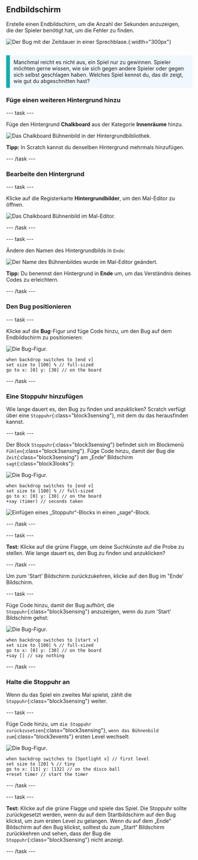 ## Endbildschirm

<div style="display: flex; flex-wrap: wrap">
<div style="flex-basis: 200px; flex-grow: 1; margin-right: 15px;">
Erstelle einen Endbildschirm, um die Anzahl der Sekunden anzuzeigen, die der Spieler benötigt hat, um die Fehler zu finden. 
</div>
<div>

![Der Bug mit der Zeitdauer in einer Sprechblase.](images/end-screen.png){:width="300px"}

</div>
</div>

<p style="border-left: solid; border-width:10px; border-color: #0faeb0; background-color: aliceblue; padding: 10px;">
Manchmal reicht es nicht aus, ein Spiel nur zu gewinnen. Spieler möchten gerne wissen, wie sie sich gegen andere Spieler oder gegen sich selbst geschlagen haben. Welches Spiel kennst du, das dir zeigt, wie gut du abgeschnitten hast?</p>

### Füge einen weiteren Hintergrund hinzu

--- task ---

Füge den Hintergrund **Chalkboard** aus der Kategorie **Innenräume** hinzu.

![Das Chalkboard Bühnenbild in der Hintergrundbibliothek.](images/chalkboard.png)

**Tipp:** In Scratch kannst du denselben Hintergrund mehrmals hinzufügen.

--- /task ---

### Bearbeite den Hintergrund

--- task ---

Klicke auf die Registerkarte **Hintergrundbilder**, um den Mal-Editor zu öffnen.

![Das Chalkboard Bühnenbild im Mal-Editor.](images/chalkboard2-paint.png)

--- /task ---

--- task ---

Ändere den Namen des Hintergrundbilds in `Ende`:

![Der Name des Bühnenbildes wurde im Mal-Editor geändert.](images/end-screen-name.png)

**Tipp:** Du benennst den Hintergrund in **Ende** um, um das Verständnis deines Codes zu erleichtern.

--- /task ---

### Den Bug positionieren

--- task ---

Klicke auf die **Bug**-Figur und füge Code hinzu, um den Bug auf dem Endbildschirm zu positionieren:

![Die Bug-Figur.](images/bug-sprite.png)

```blocks3
when backdrop switches to [end v]
set size to [100] % // full-sized
go to x: [0] y: [30] // on the board
```

--- /task ---

### Eine Stoppuhr hinzufügen

Wie lange dauert es, den Bug zu finden und anzuklicken? Scratch verfügt über eine `Stoppuhr`{:class="block3sensing"}, mit dem du das herausfinden kannst.

--- task ---

Der Block `Stoppuhr`{:class="block3sensing"} befindet sich im Blockmenü `Fühlen`{:class="block3sensing"}. Füge Code hinzu, damit der Bug die `Zeit`{:class="block3sensing"} am „Ende“ Bildschirm `sagt`{:class="block3looks"}:

![Die Bug-Figur.](images/bug-sprite.png)

```blocks3
when backdrop switches to [end v]
set size to [100] % // full-sized
go to x: [0] y: [30] // on the board
+say (timer) // seconds taken
```

![Einfügen eines „Stoppuhr“-Blocks in einen „sage“-Block.](images/inserting-blocks.gif)

--- /task ---

--- task ---

**Test:** Klicke auf die grüne Flagge, um deine Suchkünste auf die Probe zu stellen. Wie lange dauert es, den Bug zu finden und anzuklicken?

--- /task ---

Um zum 'Start' Bildschirm zurückzukehren, klicke auf den Bug im "Ende' Bildschirm.

--- task ---

Füge Code hinzu, damit der Bug aufhört, die `Stoppuhr`{:class="block3sensing"} anzuzeigen, wenn du zum 'Start' Bildschirm gehst:

![Die Bug-Figur.](images/bug-sprite.png)

```blocks3
when backdrop switches to [start v]
set size to [100] % // full-sized
go to x: [0] y: [30] // on the board
+say [] // say nothing
```

--- /task ---

### Halte die Stoppuhr an

Wenn du das Spiel ein zweites Mal spielst, zählt die `Stoppuhr`{:class="block3sensing"} weiter.

--- task ---

Füge Code hinzu, um `die Stoppuhr zurückzusetzen`{:class="block3sensing"}, `wenn das Bühnenbild zum`{:class="block3events"} ersten Level wechselt:

![Die Bug-Figur.](images/bug-sprite.png)

```blocks3
when backdrop switches to [Spotlight v] // first level
set size to [20] % // tiny
go to x: [13] y: [132] // on the disco ball
+reset timer // start the timer
```

--- /task ---

--- task ---

**Test:** Klicke auf die grüne Flagge und spiele das Spiel. Die Stoppuhr sollte zurückgesetzt werden, wenn du auf dem Startbildschirm auf den Bug klickst, um zum ersten Level zu gelangen. Wenn du auf dem „Ende“ Bildschirm auf den Bug klickst, solltest du zum „Start“ Bildschirm zurückkehren und sehen, dass der Bug die `Stoppuhr`{:class="block3sensing"} nicht anzeigt.

--- /task ---

